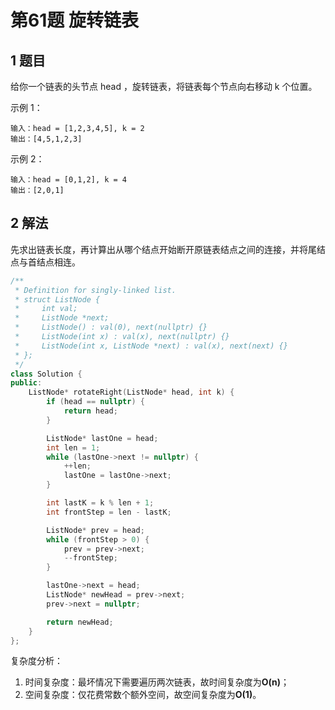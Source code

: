 # 第61题 旋转链表

## 1 题目

给你一个链表的头节点 head ，旋转链表，将链表每个节点向右移动 k 个位置。

示例 1：

```
输入：head = [1,2,3,4,5], k = 2
输出：[4,5,1,2,3]
```

示例 2：

```
输入：head = [0,1,2], k = 4
输出：[2,0,1]
```

## 2 解法

先求出链表长度，再计算出从哪个结点开始断开原链表结点之间的连接，并将尾结点与首结点相连。

```c++
/**
 * Definition for singly-linked list.
 * struct ListNode {
 *     int val;
 *     ListNode *next;
 *     ListNode() : val(0), next(nullptr) {}
 *     ListNode(int x) : val(x), next(nullptr) {}
 *     ListNode(int x, ListNode *next) : val(x), next(next) {}
 * };
 */
class Solution {
public:
    ListNode* rotateRight(ListNode* head, int k) {
        if (head == nullptr) {
            return head;
        }

        ListNode* lastOne = head;
        int len = 1;
        while (lastOne->next != nullptr) {
            ++len;
            lastOne = lastOne->next;
        }

        int lastK = k % len + 1;
        int frontStep = len - lastK;

        ListNode* prev = head;
        while (frontStep > 0) {
            prev = prev->next;
            --frontStep;
        }

        lastOne->next = head;
        ListNode* newHead = prev->next;
        prev->next = nullptr;

        return newHead;
    }
};
```

复杂度分析：

1. 时间复杂度：最坏情况下需要遍历两次链表，故时间复杂度为**O(n)**；
2. 空间复杂度：仅花费常数个额外空间，故空间复杂度为**O(1)**。




